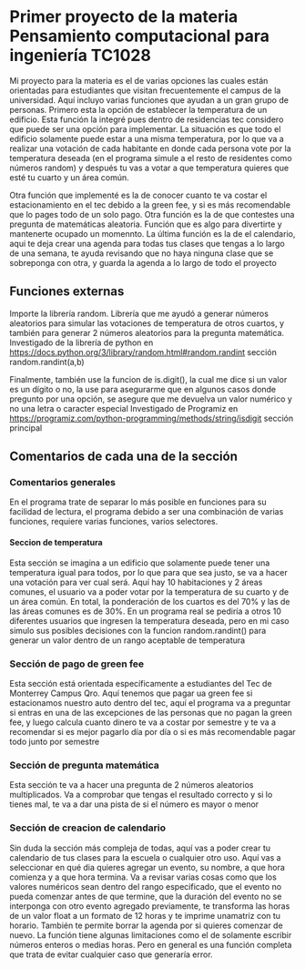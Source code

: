 # Primer proyecto de la materia Pensamiento computacional para ingeniería TC1028

Mi proyecto para la materia es el de varias opciones las cuales están orientadas para estudiantes que visitan frecuentemente el 
campus de la universidad. Aquí incluyo varias funciones que ayudan a un gran grupo de personas. Primero esta la opción de establecer
la temperatura de un edificio. Esta función la integré pues dentro de residencias tec considero que puede ser una opción para 
implementar. La situación es que todo el edificio solamente puede estar a una misma temperatura, por lo que va a realizar
una votación de cada habitante en donde cada persona vote por la temperatura deseada (en el programa simule a el resto de 
residentes como números random) y después tu vas a votar a que temperatura quieres que esté tu cuarto y un área común.

Otra función que implementé es la de conocer cuanto te va costar el estacionamiento en el tec debido a la green fee, y si
es más recomendable que lo pages todo de un solo pago. Otra función es la de que contestes una pregunta de matemáticas aleatoria.
Función que es algo para divertirte y mantenerte ocupado un momennto. La última función es la de el calendario, aqui te deja crear
una agenda para todas tus clases que tengas a lo largo de una semana, te ayuda revisando que no haya ninguna clase que se sobreponga
con otra, y guarda la agenda a lo largo de todo el proyecto

## Funciones externas

Importe la librería random. Librería que me ayudó a generar números aleatorios para simular las votaciones de temperatura de 
otros cuartos, y también para generar 2 números aleatorios para la pregunta matemática.
Investigado de la librería de python en https://docs.python.org/3/library/random.html#random.randint sección random.randint(a,b)

Finalmente, también use la funcion de is.digit(), la cual me dice si un valor es un dígito o no, la use para asegurarme que en algunos
casos donde pregunto por una opción, se asegure que me devuelva un valor numérico y no una letra o caracter especial
Investigado de Programiz en https://programiz.com/python-programming/methods/string/isdigit sección principal

## Comentarios de cada una de la sección

### Comentarios generales

En el programa trate de separar lo más posible en funciones para su facilidad de lectura, el programa debido a ser una combinación de 
varias funciones, requiere varias funciones, varios selectores. 

#### Seccion de temperatura

Esta sección se imagina a un edificio que solamente puede tener una temperatura igual para todos, por lo que para que sea justo, se
va a hacer una votación para ver cual será. Aquí hay 10 habitaciones y 2 áreas comunes, el usuario va a poder votar por la temperatura
de su cuarto y de un área común. En total, la ponderación de los cuartos es del 70% y las de las áreas comunes es de 30%.
En un programa real se pediría a otros 10 diferentes usuarios que ingresen la temperatura deseada, pero en mi caso simulo
sus posibles decisiones con la funcion random.randint() para generar un valor dentro de un rango aceptable de temperatura

### Sección de pago de green fee

Esta sección está orientada específicamente a estudiantes del Tec de Monterrey Campus Qro. Aquí tenemos que pagar ua green fee si
estacionamos nuestro auto dentro del tec, aquí el programa va a preguntar si entras en una de las excepciones de las personas
que no pagan la green fee, y luego calcula cuanto dinero te va a costar por semestre y te va a recomendar si es mejor pagarlo día por día
o si es más recomendable pagar todo junto por semestre

### Sección de pregunta matemática

Esta sección te va a hacer una pregunta de 2 números aleatorios multiplicados. Va a comprobar que tengas el resultado correcto y 
si lo tienes mal, te va a dar una pista de si el número es mayor o menor

### Sección de creacion de calendario

Sin duda la sección más compleja de todas, aquí vas a poder crear tu calendario de tus clases para la escuela o cualquier otro uso.
Aquí vas a seleccionar en qué dia quieres agregar un evento, su nombre, a que hora comienza y a que hora termina. Va a revisar varias 
cosas como que los valores numéricos sean dentro del rango especificado, que el evento no pueda comenzar antes de que termine, que
la duración del evento no se interponga con otro evento agregado previamente, te transforma las horas de un valor float a un 
formato de 12 horas y te imprime unamatriz con tu horario.
También te permite borrar la agenda por si quieres comenzar de nuevo.
La función tiene algunas limitaciones como el de solamente escribir números enteros o medias horas. Pero en general es una función
completa que trata de evitar cualquier caso que generaría error.
